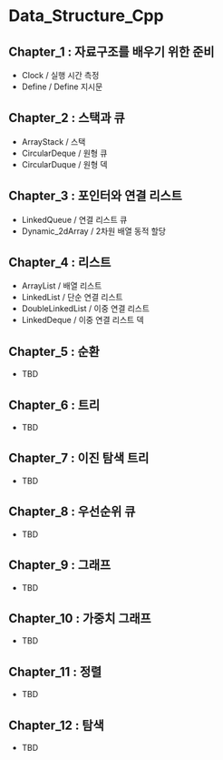 # Data_Structure_Cpp

## Chapter_1 : 자료구조를 배우기 위한 준비

* Clock / 실행 시간 측정
* Define / Define 지시문

## Chapter_2 : 스택과 큐

* ArrayStack / 스택
* CircularDeque / 원형 큐
* CircularDuque / 원형 덱

## Chapter_3 : 포인터와 연결 리스트

* LinkedQueue / 연결 리스트 큐
* Dynamic_2dArray / 2차원 배열 동적 할당

## Chapter_4 : 리스트

* ArrayList / 배열 리스트
* LinkedList / 단순 연결 리스트
* DoubleLinkedList / 이중 연결 리스트
* LinkedDeque / 이중 연결 리스트 덱

## Chapter_5 : 순환

* TBD

## Chapter_6 : 트리

* TBD

## Chapter_7 : 이진 탐색 트리

* TBD

## Chapter_8 : 우선순위 큐

* TBD

## Chapter_9 : 그래프

* TBD

## Chapter_10 : 가중치 그래프

* TBD

## Chapter_11 : 정렬

* TBD

## Chapter_12 : 탐색

* TBD